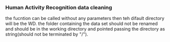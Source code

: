 ### Human Activity Recognition data cleaning

the fucntion can be called without any parameters then teh difault directory will be the WD. the folder containing the data set should not be renamed and should be in the working directory and pointed passing the directory as string(should not be terminated by "/").

